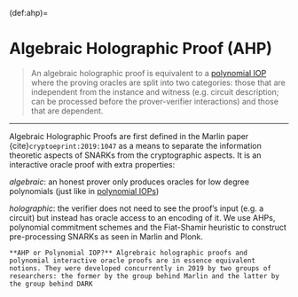 (def:ahp)=
# Algebraic Holographic Proof (AHP)

> An algebraic holographic proof is equivalent to a [polynomial IOP](def:piop) where the proving oracles are split into two categories: those that are independent from the instance and witness (e.g. circuit description; can be processed before the prover-verifier interactions) and those that are dependent.

---

Algebraic Holographic Proofs are first defined in the Marlin paper {cite}`cryptoeprint:2019:1047` as a means to separate the information theoretic aspects of SNARKs from the cryptographic aspects. It is an interactive oracle proof with extra properties:

*algebraic*: an honest prover only produces oracles for low degree polynomials (just like in [polynomial IOPs](def:piop))

*holographic*: the verifier does not need to see the proof’s input (e.g. a circuit) but instead has oracle access to an encoding of it.
We use AHPs, polynomial commitment schemes and the Fiat-Shamir heuristic to construct pre-processing SNARKs as seen in Marlin and Plonk.

```{note}
**AHP or Polynomial IOP?** Algrebraic holographic proofs and polynomial interactive oracle proofs are in essence equivalent notions. They were developed concurrently in 2019 by two groups of researchers: the former by the group behind Marlin and the latter by the group behind DARK
```